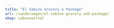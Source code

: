 ```yaml
---
title: "El Sabino Grocery & Package"
url: /vanderwagen/el-sabino-grocery-und-package/
shop: Lebensmittel
---
```

